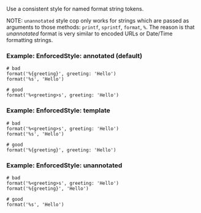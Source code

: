 Use a consistent style for named format string tokens.

NOTE: `unannotated` style cop only works for strings
which are passed as arguments to those methods:
`printf`, `sprintf`, `format`, `%`.
The reason is that _unannotated_ format is very similar
to encoded URLs or Date/Time formatting strings.

### Example: EnforcedStyle: annotated (default)

    # bad
    format('%{greeting}', greeting: 'Hello')
    format('%s', 'Hello')

    # good
    format('%<greeting>s', greeting: 'Hello')

### Example: EnforcedStyle: template

    # bad
    format('%<greeting>s', greeting: 'Hello')
    format('%s', 'Hello')

    # good
    format('%{greeting}', greeting: 'Hello')

### Example: EnforcedStyle: unannotated

    # bad
    format('%<greeting>s', greeting: 'Hello')
    format('%{greeting}', 'Hello')

    # good
    format('%s', 'Hello')